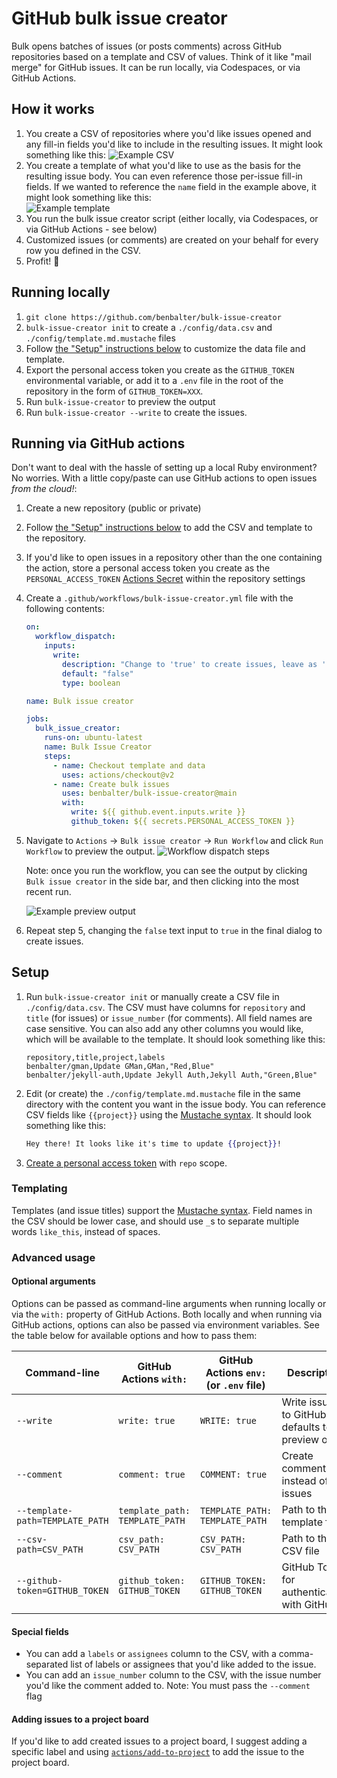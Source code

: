 # GitHub bulk issue creator

Bulk opens batches of issues (or posts comments) across GitHub repositories based on a template and CSV of values. Think of it like "mail merge" for GitHub issues. It can be run locally, via Codespaces, or via GitHub Actions.

## How it works

1. You create a CSV of repositories where you'd like issues opened and any fill-in fields you'd like to include in the resulting issues. It might look something like this:
   ![Example CSV](https://user-images.githubusercontent.com/282759/115310271-86b3ba00-a13b-11eb-9fab-b5a7ac613c42.png)
2. You create a template of what you'd like to use as the basis for the resulting issue body. You can even reference those per-issue fill-in fields. If we wanted to reference the `name` field in the example above, it might look something like this:<br />
   ![Example template](https://user-images.githubusercontent.com/282759/115310395-c11d5700-a13b-11eb-91b5-e1b74beda70d.png)
3. You run the bulk issue creator script (either locally, via Codespaces, or via GitHub Actions - see below)
4. Customized issues (or comments) are created on your behalf for every row you defined in the CSV.
5. Profit! :tada:

## Running locally

1. `git clone https://github.com/benbalter/bulk-issue-creator`
2. `bulk-issue-creator init` to create a `./config/data.csv` and `./config/template.md.mustache` files
3. Follow [the "Setup" instructions below](#setup) to customize the data file and template.
4. Export the personal access token you create as the `GITHUB_TOKEN` environmental variable, or add it to a `.env` file in the root of the repository in the form of `GITHUB_TOKEN=XXX`.
5. Run `bulk-issue-creator` to preview the output
6. Run `bulk-issue-creator --write` to create the issues.

## Running via GitHub actions

Don't want to deal with the hassle of setting up a local Ruby environment? No worries. With a little copy/paste can use GitHub actions to open issues _from the cloud!_:

1. Create a new repository (public or private)
2. Follow [the "Setup" instructions below](#setup) to add the CSV and template to the repository.
3. If you'd like to open issues in a repository other than the one containing the action, store a personal access token you create as the `PERSONAL_ACCESS_TOKEN` [Actions Secret](https://docs.github.com/en/actions/reference/encrypted-secrets) within the repository settings
4. Create a `.github/workflows/bulk-issue-creator.yml` file with the following contents:

   ```yml
   on:
     workflow_dispatch:
       inputs:
         write:
           description: "Change to 'true' to create issues, leave as 'false' to preview output"
           default: "false"
           type: boolean

   name: Bulk issue creator

   jobs:
     bulk_issue_creator:
       runs-on: ubuntu-latest
       name: Bulk Issue Creator
       steps:
         - name: Checkout template and data
           uses: actions/checkout@v2
         - name: Create bulk issues
           uses: benbalter/bulk-issue-creator@main
           with:
             write: ${{ github.event.inputs.write }}
             github_token: ${{ secrets.PERSONAL_ACCESS_TOKEN }}
   ```

5. Navigate to `Actions` -> `Bulk issue creator` -> `Run Workflow` and click `Run Workflow` to preview the output.
   ![Workflow dispatch steps](https://user-images.githubusercontent.com/282759/115309898-e8bfef80-a13a-11eb-95c9-dccd8fc16108.png)

   Note: once you run the workflow, you can see the output by clicking `Bulk issue creator` in the side bar, and then clicking into the most recent run.

   ![Example preview output](https://user-images.githubusercontent.com/282759/115309886-e65d9580-a13a-11eb-8211-7db724c6127a.png)

6. Repeat step 5, changing the `false` text input to `true` in the final dialog to create issues.

## Setup

1. Run `bulk-issue-creator init` or manually create a CSV file in `./config/data.csv`. The CSV must have columns for `repository` and `title` (for issues) or `issue_number` (for comments). All field names are case sensitive. You can also add any other columns you would like, which will be available to the template. It should look something like this:
   ```csv
   repository,title,project,labels
   benbalter/gman,Update GMan,GMan,"Red,Blue"
   benbalter/jekyll-auth,Update Jekyll Auth,Jekyll Auth,"Green,Blue"
   ```
2. Edit (or create) the `./config/template.md.mustache` file in the same directory with the content you want in the issue body. You can reference CSV fields like `{{project}}` using the [Mustache syntax](https://mustache.github.io/mustache.5.html). It should look something like this:
   ```mustache
   Hey there! It looks like it's time to update {{project}}!
   ```
3. [Create a personal access token](https://docs.github.com/en/github/authenticating-to-github/creating-a-personal-access-token) with `repo` scope.

### Templating

Templates (and issue titles) support the [Mustache syntax](https://mustache.github.io/mustache.5.html). Field names in the CSV should be lower case, and should use `_`s to separate multiple words `like_this`, instead of spaces.

### Advanced usage

#### Optional arguments

Options can be passed as command-line arguments when running locally or via the `with:` property of GitHub Actions. Both locally and when running via GitHub actions, options can also be passed via environment variables. See the table below for available options and how to pass them:

<!-- Options here -->

| Command-line                    | GitHub Actions `with:`         | GitHub Actions `env:` (or `.env` file) | Description                                      |
|---------------------------------|--------------------------------|----------------------------------------|--------------------------------------------------|
| `--write`                       | `write: true`                  | `WRITE: true`                          | Write issues to GitHub, defaults to preview only |
| `--comment`                     | `comment: true`                | `COMMENT: true`                        | Create comments instead of issues                |
| `--template-path=TEMPLATE_PATH` | `template_path: TEMPLATE_PATH` | `TEMPLATE_PATH: TEMPLATE_PATH`         | Path to the template file                        |
| `--csv-path=CSV_PATH`           | `csv_path: CSV_PATH`           | `CSV_PATH: CSV_PATH`                   | Path to the CSV file                             |
| `--github-token=GITHUB_TOKEN`   | `github_token: GITHUB_TOKEN`   | `GITHUB_TOKEN: GITHUB_TOKEN`           | GitHub Token for authenticating with GitHub      |

#### Special fields

- You can add a `labels` or `assignees` column to the CSV, with a comma-separated list of labels or assignees that you'd like added to the issue.
- You can add an `issue_number` column to the CSV, with the issue number you'd like the comment added to. Note: You must pass the `--comment` flag

#### Adding issues to a project board

If you'd like to add created issues to a project board, I suggest adding a specific label and using [`actions/add-to-project`](https://github.com/actions/add-to-project) to add the issue to the project board.
